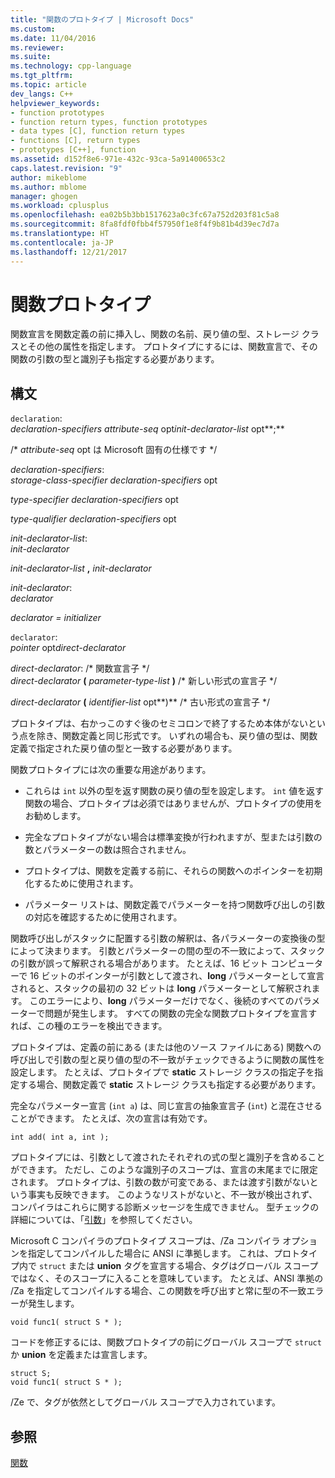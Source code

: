 ```yaml
---
title: "関数のプロトタイプ | Microsoft Docs"
ms.custom: 
ms.date: 11/04/2016
ms.reviewer: 
ms.suite: 
ms.technology: cpp-language
ms.tgt_pltfrm: 
ms.topic: article
dev_langs: C++
helpviewer_keywords:
- function prototypes
- function return types, function prototypes
- data types [C], function return types
- functions [C], return types
- prototypes [C++], function
ms.assetid: d152f8e6-971e-432c-93ca-5a91400653c2
caps.latest.revision: "9"
author: mikeblome
ms.author: mblome
manager: ghogen
ms.workload: cplusplus
ms.openlocfilehash: ea02b5b3bb1517623a0c3fc67a752d203f81c5a8
ms.sourcegitcommit: 8fa8fdf0fbb4f57950f1e8f4f9b81b4d39ec7d7a
ms.translationtype: HT
ms.contentlocale: ja-JP
ms.lasthandoff: 12/21/2017
---
```

# <a name="function-prototypes"></a>関数プロトタイプ
関数宣言を関数定義の前に挿入し、関数の名前、戻り値の型、ストレージ クラスとその他の属性を指定します。 プロトタイプにするには、関数宣言で、その関数の引数の型と識別子も指定する必要があります。  
  
## <a name="syntax"></a>構文  
 `declaration`:  
 *declaration-specifiers attribute-seq* opt*init-declarator-list* opt**;**  
  
 /\* *attribute-seq* opt は Microsoft 固有の仕様です */  
  
 *declaration-specifiers*:  
 *storage-class-specifier declaration-specifiers* opt  
  
 *type-specifier declaration-specifiers* opt  
  
 *type-qualifier declaration-specifiers* opt  
  
 *init-declarator-list*:  
 *init-declarator*  
  
 *init-declarator-list*  **,**  *init-declarator*  
  
 *init-declarator*:  
 *declarator*  
  
 *declarator = initializer*  
  
 `declarator`:  
 *pointer* opt*direct-declarator*  
  
 *direct-declarator*: /\* 関数宣言子 \*/  
 *direct-declarator*  **(**  *parameter-type-list*  **)**  /* 新しい形式の宣言子 \*/  
  
 *direct-declarator*  **(**  *identifier-list* opt**)** /* 古い形式の宣言子 \*/  
  
 プロトタイプは、右かっこのすぐ後のセミコロンで終了するため本体がないという点を除き、関数定義と同じ形式です。 いずれの場合も、戻り値の型は、関数定義で指定された戻り値の型と一致する必要があります。  
  
 関数プロトタイプには次の重要な用途があります。  
  
-   これらは `int` 以外の型を返す関数の戻り値の型を設定します。 `int` 値を返す関数の場合、プロトタイプは必須ではありませんが、プロトタイプの使用をお勧めします。  
  
-   完全なプロトタイプがない場合は標準変換が行われますが、型または引数の数とパラメーターの数は照合されません。  
  
-   プロトタイプは、関数を定義する前に、それらの関数へのポインターを初期化するために使用されます。  
  
-   パラメーター リストは、関数定義でパラメーターを持つ関数呼び出しの引数の対応を確認するために使用されます。  
  
 関数呼び出しがスタックに配置する引数の解釈は、各パラメーターの変換後の型によって決まります。 引数とパラメーターの間の型の不一致によって、スタックの引数が誤って解釈される場合があります。 たとえば、16 ビット コンピューターで 16 ビットのポインターが引数として渡され、**long** パラメーターとして宣言されると、スタックの最初の 32 ビットは **long** パラメーターとして解釈されます。 このエラーにより、**long** パラメーターだけでなく、後続のすべてのパラメーターで問題が発生します。 すべての関数の完全な関数プロトタイプを宣言すれば、この種のエラーを検出できます。  
  
 プロトタイプは、定義の前にある (または他のソース ファイルにある) 関数への呼び出しで引数の型と戻り値の型の不一致がチェックできるように関数の属性を設定します。 たとえば、プロトタイプで **static** ストレージ クラスの指定子を指定する場合、関数定義で **static** ストレージ クラスも指定する必要があります。  
  
 完全なパラメーター宣言 (`int a`) は、同じ宣言の抽象宣言子 (`int`) と混在させることができます。 たとえば、次の宣言は有効です。  
  
```  
int add( int a, int );  
```  
  
 プロトタイプには、引数として渡されたそれぞれの式の型と識別子を含めることができます。 ただし、このような識別子のスコープは、宣言の末尾までに限定されます。 プロトタイプは、引数の数が可変である、または渡す引数がないという事実も反映できます。 このようなリストがないと、不一致が検出されず、コンパイラはこれらに関する診断メッセージを生成できません。 型チェックの詳細については、「[引数](../c-language/arguments.md)」を参照してください。  
  
 Microsoft C コンパイラのプロトタイプ スコープは、/Za コンパイラ オプションを指定してコンパイルした場合に ANSI に準拠します。 これは、プロトタイプ内で `struct` または **union** タグを宣言する場合、タグはグローバル スコープではなく、そのスコープに入ることを意味しています。 たとえば、ANSI 準拠の /Za を指定してコンパイルする場合、この関数を呼び出すと常に型の不一致エラーが発生します。  
  
```  
void func1( struct S * );  
```  
  
 コードを修正するには、関数プロトタイプの前にグローバル スコープで `struct` か **union** を定義または宣言します。  
  
```  
struct S;  
void func1( struct S * );  
```  
  
 /Ze で、タグが依然としてグローバル スコープで入力されています。  
  
## <a name="see-also"></a>参照  
 [関数](../c-language/functions-c.md)